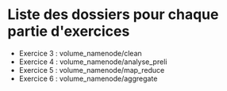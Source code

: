 # Liste des dossiers pour chaque partie d'exercices

- Exercice 3 : volume_namenode/clean
- Exercice 4 : volume_namenode/analyse_preli
- Exercice 5 : volume_namenode/map_reduce
- Exercice 6 : volume_namenode/aggregate
